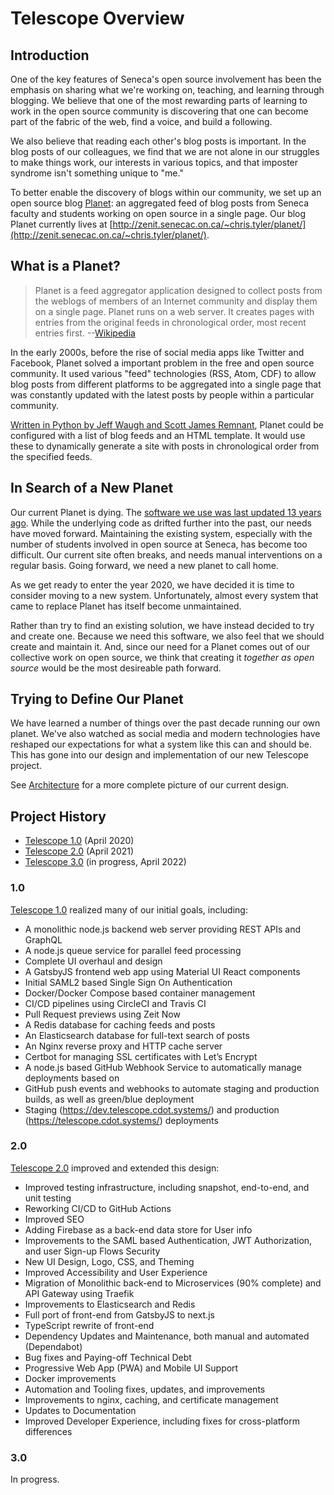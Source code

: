 # Telescope Overview

## Introduction

One of the key features of Seneca's open source involvement has been the
emphasis on sharing what we're working on, teaching, and learning through blogging.
We believe that one of the most rewarding parts of learning to work in the
open source community is discovering that one can become part of the fabric
of the web, find a voice, and build a following.

We also believe that reading each other's blog posts is important. In the blog
posts of our colleagues, we find that we are not alone in our struggles to make
things work, our interests in various topics, and that imposter syndrome isn't
something unique to "me."

To better enable the discovery of blogs within our community, we set up an open
source blog [Planet](<https://en.wikipedia.org/wiki/Planet_(software)>): an aggregated
feed of blog posts from Seneca faculty and students working on open source in a
single page. Our blog Planet currently lives at [http://zenit.senecac.on.ca/~chris.tyler/planet/](http://zenit.senecac.on.ca/~chris.tyler/planet/).

## What is a Planet?

> Planet is a feed aggregator application designed to collect posts from the weblogs of members of an Internet community and display them on a single page. Planet runs on a web server. It creates pages with entries from the original feeds in chronological order, most recent entries first. --[Wikipedia](<https://en.wikipedia.org/wiki/Planet_(software)>)

In the early 2000s, before the rise of social media apps like Twitter and Facebook,
Planet solved a important problem in the free and open source community. It used
various "feed" technologies (RSS, Atom, CDF) to allow blog posts from different
platforms to be aggregated into a single page that was constantly updated with
the latest posts by people within a particular community.

[Written in Python by Jeff Waugh and Scott James Remnant](https://people.gnome.org/~jdub/bzr/planet/devel/trunk/),
Planet could be configured with a list of blog feeds and an HTML template. It would
use these to dynamically generate a site with posts in chronological order from
the specified feeds.

## In Search of a New Planet

Our current Planet is dying. The [software we use was last updated 13 years ago](https://people.gnome.org/~jdub/bzr/planet/devel/trunk/).
While the underlying code as drifted further into the past, our needs have moved
forward. Maintaining the existing system, especially with the number of students
involved in open source at Seneca, has become too difficult. Our current site
often breaks, and needs manual interventions on a regular basis. Going forward,
we need a new planet to call home.

As we get ready to enter the year 2020, we have decided it is time to consider moving to
a new system. Unfortunately, almost every system that came to replace Planet has
itself become unmaintained.

Rather than try to find an existing solution, we have instead decided to try and
create one. Because we need this software, we also feel that we should
create and maintain it. And, since our need for a Planet comes out of our
collective work on open source, we think that creating it _together as open source_
would be the most desireable path forward.

## Trying to Define Our Planet

We have learned a number of things over the past decade running our own planet.
We've also watched as social media and modern technologies have reshaped our
expectations for what a system like this can and should be. This has gone into our design and implementation of our new Telescope project.

See [Architecture](architecture.md) for a more complete picture of our current design.

## Project History

- [Telescope 1.0](https://blog.humphd.org/telescope-1-0-0-or-dave-is-once-again-asking-for-a-blog/) (April 2020)
- [Telescope 2.0](https://blog.humphd.org/telescope-2-0/) (April 2021)
- [Telescope 3.0](https://blog.humphd.org/toward-telescope-3-0/) (in progress, April 2022)

### 1.0

[Telescope 1.0](https://github.com/Seneca-CDOT/telescope/releases/tag/1.0.0) realized many of our initial goals, including:

- A monolithic node.js backend web server providing REST APIs and GraphQL
- A node.js queue service for parallel feed processing
- Complete UI overhaul and design
- A GatsbyJS frontend web app using Material UI React components
- Initial SAML2 based Single Sign On Authentication
- Docker/Docker Compose based container management
- CI/CD pipelines using CircleCI and Travis CI
- Pull Request previews using Zeit Now
- A Redis database for caching feeds and posts
- An Elasticsearch database for full-text search of posts
- An Nginx reverse proxy and HTTP cache server
- Certbot for managing SSL certificates with Let’s Encrypt
- A node.js based GitHub Webhook Service to automatically manage deployments based on
- GitHub push events and webhooks to automate staging and production builds, as well as green/blue deployment
- Staging (<https://dev.telescope.cdot.systems/>) and production (<https://telescope.cdot.systems/>) deployments

### 2.0

[Telescope 2.0](https://github.com/Seneca-CDOT/telescope/releases/tag/2.0.0) improved and extended this design:

- Improved testing infrastructure, including snapshot, end-to-end, and unit testing
- Reworking CI/CD to GitHub Actions
- Improved SEO
- Adding Firebase as a back-end data store for User info
- Improvements to the SAML based Authentication, JWT Authorization, and user Sign-up Flows
  Security
- New UI Design, Logo, CSS, and Theming
- Improved Accessibility and User Experience
- Migration of Monolithic back-end to Microservices (90% complete) and API Gateway using Traefik
- Improvements to Elasticsearch and Redis
- Full port of front-end from GatsbyJS to next.js
- TypeScript rewrite of front-end
- Dependency Updates and Maintenance, both manual and automated (Dependabot)
- Bug fixes and Paying-off Technical Debt
- Progressive Web App (PWA) and Mobile UI Support
- Docker improvements
- Automation and Tooling fixes, updates, and improvements
- Improvements to nginx, caching, and certificate management
- Updates to Documentation
- Improved Developer Experience, including fixes for cross-platform differences

### 3.0

In progress.
